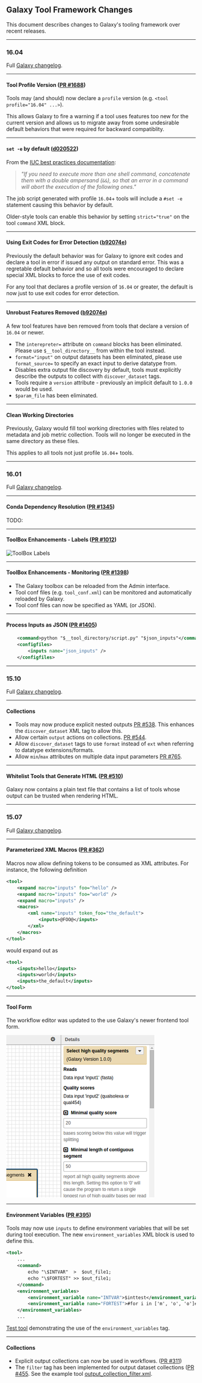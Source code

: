 ## Galaxy Tool Framework Changes

This document describes changes to Galaxy's tooling framework over recent 
releases.

---

### 16.04

Full [Galaxy changelog](https://docs.galaxyproject.org/en/master/releases/16.04_announce.html).

---

#### Tool Profile Version ([PR #1688](https://github.com/galaxyproject/galaxy/pull/1688))

Tools may (and should) now declare a `profile` version (e.g.
`<tool profile="16.04" ...>`).

This allows Galaxy to fire a warning if a tool uses features too new for the
current version and allows us to migrate away from some undesirable default
behaviors that were required for backward compatiblity.

---

#### `set -e` by default ([d020522](https://github.com/galaxyproject/galaxy/pull/1688/commits/d020522650a9bfc86c22923a01fd5d7c07c65326))

From the [IUC best practices documentation](http://galaxy-iuc-standards.readthedocs.org/en/latest/best_practices/tool_xml.html#command-tag):

> _"If you need to execute more than one shell command, concatenate them with a double ampersand (`&&`), so that an error in a command will abort the execution of the following ones."_

The job script generated with profile `16.04`+ tools will include a `#set -e` statement causing this behavior by default.

Older-style tools can enable this behavior by setting `strict="true"` on 
the tool `command` XML block.

---

#### Using Exit Codes for Error Detection ([b92074e](b92074e6ff87a19133b4d973577779c4ee6286d7))

Previously the default behavior was for Galaxy to ignore exit codes and 
declare a tool in error if issued any output on standard error. This was
a regretable default behavior and so all tools were encouraged to declare 
special XML blocks to force the use of exit codes.

For any tool that declares a profile version of `16.04` or greater, the
default is now just to use exit codes for error detection.

---

#### Unrobust Features Removed ([b92074e](b92074e6ff87a19133b4d973577779c4ee6286d7))

A few tool features have ben removed from tools that declare a version of `16.04` or newer.

- The `interepreter=` attribute on `command` blocks has been eliminated. Please use `$__tool_directory__` from within the tool instead.
- `format="input"` on output datasets has been eliminated, please use `format_source=` to specify an exact input to derive datatype from.
- Disables extra output file discovery by default, tools must explicitly describe the outputs to collect with `discover_dataset` tags.
- Tools require a `version` attribute - previously an implicit default to `1.0.0` would be used.
- `$param_file` has been eliminated.

---

#### Clean Working Directories

Previously, Galaxy would fill tool working directories with files related to
metadata and job metric collection. Tools will no longer be executed in the same directory as these files.

This applies to all tools not just profile `16.04`+ tools.

---

### 16.01

Full [Galaxy changelog](https://docs.galaxyproject.org/en/master/releases/16.01_announce.html).

---

#### Conda Dependency Resolution ([PR #1345](https://github.com/galaxyproject/galaxy/pull/1345))

TODO:

---

#### ToolBox Enhancements - Labels ([PR #1012](https://github.com/galaxyproject/galaxy/pull/1012))

  ![ToolBox Labels](images/gx_toolbox_labels.png)

---

#### ToolBox Enhancements - Monitoring ([PR #1398](https://github.com/galaxyproject/galaxy/pull/1398))

- The Galaxy toolbox can be reloaded from the Admin interface.
- Tool conf files (e.g. `tool_conf.xml`) can be monitored and automatically
  reloaded by Galaxy.
- Tool conf files can now be specified as YAML (or JSON).

---

#### Process Inputs as JSON ([PR #1405](https://github.com/galaxyproject/galaxy/pull/1405))

```xml
    <command>python "$__tool_directory/script.py" "$json_inputs"</command>
    <configfiles>
        <inputs name="json_inputs" />
    </configfiles>
```

---

### 15.10

Full [Galaxy changelog](https://docs.galaxyproject.org/en/master/releases/15.10_announce.html).

---

#### Collections

- Tools may now produce explicit nested outputs [PR #538](https://github.com/galaxyproject/galaxy/pull/538).
  This enhances the `discover_dataset` XML tag to allow this.
- Allow certain `output` actions on collections.
  [PR #544](https://github.com/galaxyproject/galaxy/pull/544).
- Allow `discover_dataset` tags to use `format` instead of `ext`
  when referring to datatype extensions/formats. 
- Allow `min`/`max` attributes on multiple data input parameters [PR #765](https://github.com/galaxyproject/galaxy/pull/765).

---

#### Whitelist Tools that Generate HTML ([PR #510](https://github.com/galaxyproject/galaxy/pull/510))

Galaxy now contains a plain text file that contains a list of tools whose
output can be trusted when rendering HTML.
    
---

### 15.07

Full [Galaxy changelog](https://docs.galaxyproject.org/en/master/releases/15.07_announce.html).

---

#### Parameterized XML Macros ([PR #362](https://github.com/galaxyproject/galaxy/pull/362))

Macros now allow defining tokens to be consumed
as XML attributes. For instance, the following definition

```xml
<tool>
    <expand macro="inputs" foo="hello" />
    <expand macro="inputs" foo="world" />
    <expand macro="inputs" />
    <macros>
        <xml name="inputs" token_foo="the_default">
            <inputs>@FOO@</inputs>
        </xml>
    </macros>
</tool>
```

would expand out as

```xml
<tool>
    <inputs>hello</inputs>
    <inputs>world</inputs>
    <inputs>the_default</inputs>
</tool>
```

---

#### Tool Form

The workflow editor was updated to the use Galaxy's newer 
frontend tool form.

![New Workflow Editor](images/gx_new_workflow_editor.png)

---

#### Environment Variables ([PR #395](https://github.com/galaxyproject/galaxy/pull/395))

Tools may now use `inputs` to define environment variables that will be 
set during tool execution. The new `environment_variables` XML block is
used to define this.

```xml
<tool>
    ...
    <command>
        echo "\$INTVAR"  >  $out_file1;
        echo "\$FORTEST" >> $out_file1;
    </command>
    <environment_variables>
        <environment_variable name="INTVAR">$inttest</environment_variable>
        <environment_variable name="FORTEST">#for i in ['m', 'o', 'o']#$i#end for#</environment_variable>
    </environment_variables>
    ...
```

[Test tool](https://github.com/galaxyproject/galaxy/blob/dev/test/functional/tools/environment_variables.xml) demonstrating the use of the `environment_variables` tag.

---

#### Collections
 
 - Explicit output collections can now be used in workflows. ([PR #311](https://github.com/galaxyproject/galaxy/pull/311))
 - The `filter` tag has been implemented for output dataset collections ([PR #455](https://github.com/galaxyproject/galaxy/pull/455). See the example tool [output_collection_filter.xml](https://github.com/galaxyproject/galaxy/blob/dev/test/functional/tools/output_collection_filter.xml).
